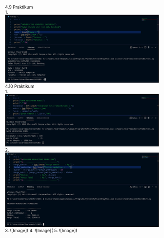 4.9 Praktikum\
1.
![Image](https://github.com/IsmedQalyubi/1.Tugas-praktikum-python-I-Tugas/blob/main/1.PNG) 
4.10 Praktikum\
1.
![Image](https://github.com/IsmedQalyubi/1.Tugas-praktikum-python-I-Tugas/blob/main/2.PNG) 
2.
![Image](https://github.com/IsmedQalyubi/1.Tugas-praktikum-python-I-Tugas/blob/main/3.PNG) 
3.
![Image](
4.
![Image](
5.
![Image](
